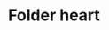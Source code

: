 ---
title: Folder heart
tags: ["folder", "heart", "favorite", "love", "like"]
icon: folder-heart
svg: '<svg xmlns="http://www.w3.org/2000/svg" width="24" height="24" fill="none" viewBox="0 0 24 24" stroke-width="1.5" stroke-linecap="round" stroke-linejoin="round" stroke="currentColor"><path d="M3 6a2 2 0 0 1 2-2h1.745a2 2 0 0 1 1.322.5l2.272 2a2 2 0 0 0 1.322.5H19a2 2 0 0 1 2 2v9a2 2 0 0 1-2 2H5a2 2 0 0 1-2-2V6Z"/><path d="M8.62 12.024c0 1.972 3.38 4.226 3.38 4.226s3.38-2.254 3.38-4.226c0-1.88-2.55-2.454-3.38-.798-.814-1.625-3.38-1.053-3.38.798Z"/></svg>'
---